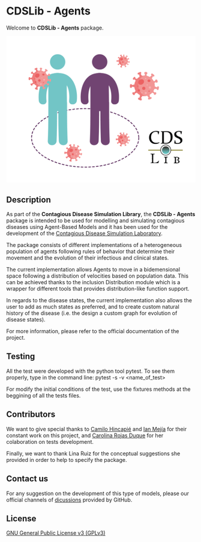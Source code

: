 # CDSLib - Agents

Welcome to **CDSLib - Agents** package.

![repo_logo](https://raw.githubusercontent.com/fenfisdi/cdslib_agents/dev/images/CDSLib_agents_white-background.png "CDSLib - Agents Logo")

## Description

As part of the **Contagious Disease Simulation Library**, the
**CDSLib - Agents** package is intended to be used for modelling and simulating
contagious diseases using Agent-Based Models and it has been used for the development
of the [Contagious Disease Simulation Laboratory](https://github.com/fenfisdi/cdslab).

The package consists of different implementations of a heterogeneous population
of agents following rules of behavior that determine their movement and the evolution
of their infectious and clinical states.

The current implementation allows Agents to move in a bidemensional space following
a distribution of velocities based on population data. This can be achieved thanks to
the inclusion Distribution module which is a wrapper for different tools that provides
distribution-like function support.

In regards to the disease states, the current implementation also allows the user to
add as much states as preferred, and to create custom natural history of the disease
(i.e. the design a custom graph for evolution of disease states).

For more information, please refer to the official documentation of the project.

## Testing

All the test were developed with the python tool pytest. To see them properly, type 
in the command line: pytest -s -v <name_of_test>

For modify the initial conditions of the test, use the fixtures methods at the beggining 
of all the tests files.

## Contributors

We want to give special thanks to
[Camilo Hincapié](https://www.linkedin.com/in/camilo-hincapie-gutierrez/)
and [Ian Mejía](https://www.linkedin.com/in/ian-mejia-61aaa220b/) for their constant
work on this project, and [Carolina Rojas Duque](https://github.com/carolinarojasd)
for her colaboration on tests development.

Finally, we want to thank Lina Ruiz for the conceptual suggestions she provided in
order to help to specify the package.

## Contact us

For any suggestion on the development of this type of models, please our official
channels of [dicussions](https://github.com/fenfisdi/cdslib_agents/discussions)
provided by GitHub.

## License

[GNU General Public License v3 (GPLv3)](./LICENSE)
